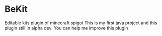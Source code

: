 # BeKit
Editable kits plugin of minecraft spigot
This is my first java project and this plugin still in alpha dev. You can help me improve this plugin
